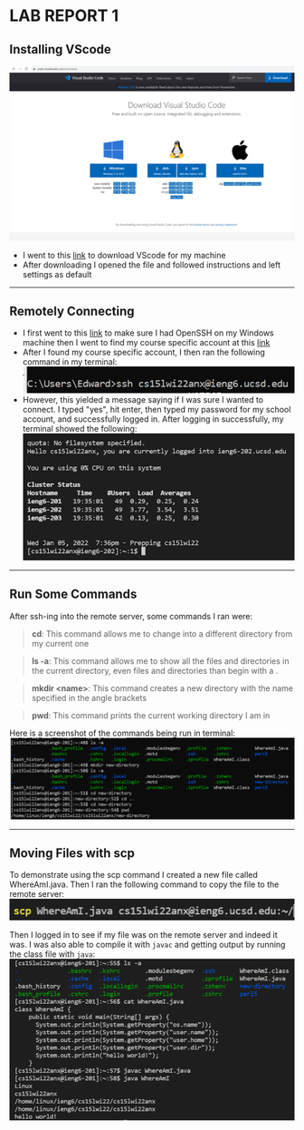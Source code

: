 # LAB REPORT 1

## Installing VScode

![Image](./images/vscodescreenshot.png)

- I went to this [link](https://code.visualstudio.com/download) to download VScode for my machine
- After downloading I opened the file and followed instructions and left settings as default

---

## Remotely Connecting
- I first went to this [link](https://docs.microsoft.com/en-us/windows-server/administration/openssh/openssh_install_firstuse) to make sure I had OpenSSH on my Windows machine then I went to find my course specific account at this [link](https://sdacs.ucsd.edu/~icc/index.php)
- After I found my course specific account, I then ran the following command in my terminal:
![Image](./images/remotecnnect.png)
- However, this yielded a message saying if I was sure I wanted to connect. I typed "yes", hit enter, then typed my password for my school account, and successfully logged in. After logging in successfully, my terminal showed the following:
![Image](./images/sshsuccess.png)

---

## Run Some Commands


After ssh-ing into the remote server, some commands I ran were:

> **cd**: This command allows me to change into a different directory from my current one

> **ls -a**: This command allows me to show all the files and directories in the current directory, even files and directories than begin with a .

> **mkdir &lt;name&gt;**: This command creates a new directory with the name specified in the angle brackets

> **pwd**: This command prints the current working directory I am in

Here is a screenshot of the commands being run in terminal:
![Image](./images/runningcmmnds.png)

---

## Moving Files with scp
To demonstrate using the scp command I created a new file called WhereAmI.java. Then I ran the following command to copy the file to the remote server: 
![Image](./images/scp-command.png)

Then I logged in to see if my file was on the remote server and indeed it was. I was also able to compile it with `javac` and getting output by running the class file with `java`:
![Image](./images/scp-success.png)